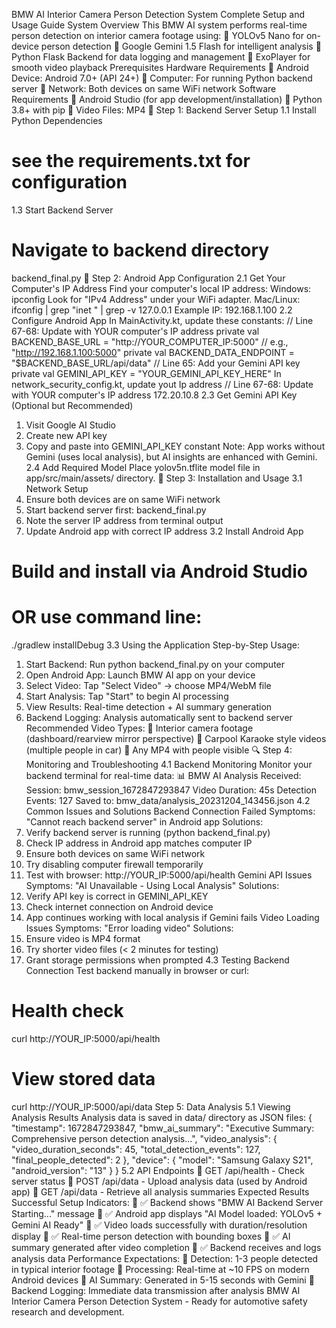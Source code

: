BMW AI Interior Camera Person Detection
System
Complete Setup and Usage Guide
System Overview
This BMW AI system performs real-time person detection on interior camera footage using:
 YOLOv5 Nano for on-device person detection
 Google Gemini 1.5 Flash for intelligent analysis
 Python Flask Backend for data logging and management
 ExoPlayer for smooth video playback
Prerequisites
Hardware Requirements
 Android Device: Android 7.0+ (API 24+)
 Computer: For running Python backend server
 Network: Both devices on same WiFi network
Software Requirements
 Android Studio (for app development/installation)
 Python 3.8+ with pip
 Video Files: MP4
🔧 Step 1: Backend Server Setup
1.1 Install Python Dependencies
# see the requirements.txt for configuration
1.3 Start Backend Server
# Navigate to backend directory
backend_final.py
📱 Step 2: Android App Configuration
2.1 Get Your Computer's IP Address
Find your computer's local IP address:
Windows:
ipconfig
Look for "IPv4 Address" under your WiFi adapter.
Mac/Linux:
ifconfig | grep "inet " | grep -v 127.0.0.1
Example IP: 192.168.1.100
2.2 Configure Android App
In MainActivity.kt, update these constants:
// Line 67-68: Update with YOUR computer's IP address
private val BACKEND_BASE_URL = "http://YOUR_COMPUTER_IP:5000" // e.g.,
"http://192.168.1.100:5000"
private val BACKEND_DATA_ENDPOINT = "$BACKEND_BASE_URL/api/data"
// Line 65: Add your Gemini API key
private val GEMINI_API_KEY = "YOUR_GEMINI_API_KEY_HERE"
In network_security_config.kt, update yout Ip address
// Line 67-68: Update with YOUR computer's IP address
<domain includeSubdomains="true">172.20.10.8</domain>
2.3 Get Gemini API Key (Optional but Recommended)
1. Visit Google AI Studio
2. Create new API key
3. Copy and paste into GEMINI_API_KEY constant
Note: App works without Gemini (uses local analysis), but AI insights are enhanced with
Gemini.
2.4 Add Required Model
Place yolov5n.tflite model file in app/src/main/assets/ directory.
🚀 Step 3: Installation and Usage
3.1 Network Setup
1. Ensure both devices are on same WiFi network
2. Start backend server first: backend_final.py
3. Note the server IP address from terminal output
4. Update Android app with correct IP address
3.2 Install Android App
# Build and install via Android Studio
# OR use command line:
./gradlew installDebug
3.3 Using the Application
Step-by-Step Usage:
1. Start Backend: Run python backend_final.py on your computer
2. Open Android App: Launch BMW AI app on your device
3. Select Video: Tap "Select Video" → choose MP4/WebM file
4. Start Analysis: Tap "Start" to begin AI processing
5. View Results: Real-time detection + AI summary generation
6. Backend Logging: Analysis automatically sent to backend server
Recommended Video Types:
 Interior camera footage (dashboard/rearview mirror perspective)
 Carpool Karaoke style videos (multiple people in car)
 Any MP4 with people visible
🔍 Step 4: Monitoring and Troubleshooting
4.1 Backend Monitoring
Monitor your backend terminal for real-time data:
📊 BMW AI Analysis Received:
 Session: bmw_session_1672847293847
 Video Duration: 45s
 Detection Events: 127
 Saved to: bmw_data/analysis_20231204_143456.json
4.2 Common Issues and Solutions
Backend Connection Failed
Symptoms: "Cannot reach backend server" in Android app Solutions:
1. Verify backend server is running (python backend_final.py)
2. Check IP address in Android app matches computer IP
3. Ensure both devices on same WiFi network
4. Try disabling computer firewall temporarily
5. Test with browser: http://YOUR_IP:5000/api/health
Gemini API Issues
Symptoms: "AI Unavailable - Using Local Analysis" Solutions:
1. Verify API key is correct in GEMINI_API_KEY
2. Check internet connection on Android device
3. App continues working with local analysis if Gemini fails
Video Loading Issues
Symptoms: "Error loading video" Solutions:
1. Ensure video is MP4 format
2. Try shorter video files (< 2 minutes for testing)
3. Grant storage permissions when prompted
4.3 Testing Backend Connection
Test backend manually in browser or curl:
# Health check
curl http://YOUR_IP:5000/api/health
# View stored data
curl http://YOUR_IP:5000/api/data
Step 5: Data Analysis
5.1 Viewing Analysis Results
Analysis data is saved in data/ directory as JSON files:
{
 "timestamp": 1672847293847,
 "bmw_ai_summary": "Executive Summary: Comprehensive person detection
analysis...",
 "video_analysis": {
 "video_duration_seconds": 45,
 "total_detection_events": 127,
 "final_people_detected": 2
 },
 "device": {
 "model": "Samsung Galaxy S21",
 "android_version": "13"
 }
}
5.2 API Endpoints
 GET /api/health - Check server status
 POST /api/data - Upload analysis data (used by Android app)
 GET /api/data - Retrieve all analysis summaries
Expected Results
Successful Setup Indicators:
 ✅ Backend shows "BMW AI Backend Server Starting..." message
 ✅ Android app displays "AI Model loaded: YOLOv5 + Gemini AI Ready"
 ✅ Video loads successfully with duration/resolution display
 ✅ Real-time person detection with bounding boxes
 ✅ AI summary generated after video completion
 ✅ Backend receives and logs analysis data
Performance Expectations:
 Detection: 1-3 people detected in typical interior footage
 Processing: Real-time at ~10 FPS on modern Android devices
 AI Summary: Generated in 5-15 seconds with Gemini
 Backend Logging: Immediate data transmission after analysis
BMW AI Interior Camera Person Detection System - Ready for automotive safety research
and development.
